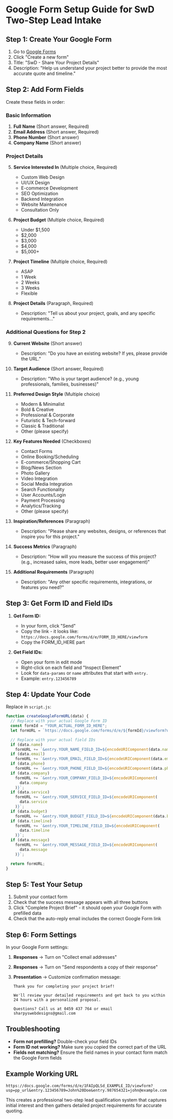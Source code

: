 # Google Form Setup Guide for SwD Two-Step Lead Intake

## Step 1: Create Your Google Form

1. Go to [Google Forms](https://forms.google.com)
2. Click "Create a new form"
3. Title: "SwD - Share Your Project Details"
4. Description: "Help us understand your project better to provide the most accurate quote and timeline."

## Step 2: Add Form Fields

Create these fields in order:

### Basic Information

1. **Full Name** (Short answer, Required)
2. **Email Address** (Short answer, Required)
3. **Phone Number** (Short answer)
4. **Company Name** (Short answer)

### Project Details

5. **Service Interested In** (Multiple choice, Required)

   - Custom Web Design
   - UI/UX Design
   - E-commerce Development
   - SEO Optimization
   - Backend Integration
   - Website Maintenance
   - Consultation Only

6. **Project Budget** (Multiple choice, Required)

   - Under $1,500
   - $2,000
   - $3,000
   - $4,000
   - $5,000+

7. **Project Timeline** (Multiple choice, Required)

   - ASAP
   - 1 Week
   - 2 Weeks
   - 3 Weeks
   - Flexible

8. **Project Details** (Paragraph, Required)
   - Description: "Tell us about your project, goals, and any specific requirements..."

### Additional Questions for Step 2

9. **Current Website** (Short answer)

   - Description: "Do you have an existing website? If yes, please provide the URL."

10. **Target Audience** (Short answer, Required)

    - Description: "Who is your target audience? (e.g., young professionals, families, businesses)"

11. **Preferred Design Style** (Multiple choice)

    - Modern & Minimalist
    - Bold & Creative
    - Professional & Corporate
    - Futuristic & Tech-forward
    - Classic & Traditional
    - Other (please specify)

12. **Key Features Needed** (Checkboxes)

    - Contact Forms
    - Online Booking/Scheduling
    - E-commerce/Shopping Cart
    - Blog/News Section
    - Photo Gallery
    - Video Integration
    - Social Media Integration
    - Search Functionality
    - User Accounts/Login
    - Payment Processing
    - Analytics/Tracking
    - Other (please specify)

13. **Inspiration/References** (Paragraph)

    - Description: "Please share any websites, designs, or references that inspire you for this project."

14. **Success Metrics** (Paragraph)

    - Description: "How will you measure the success of this project? (e.g., increased sales, more leads, better user engagement)"

15. **Additional Requirements** (Paragraph)
    - Description: "Any other specific requirements, integrations, or features you need?"

## Step 3: Get Form ID and Field IDs

1. **Get Form ID:**

   - In your form, click "Send"
   - Copy the link - it looks like: `https://docs.google.com/forms/d/e/FORM_ID_HERE/viewform`
   - Copy the FORM_ID_HERE part

2. **Get Field IDs:**
   - Open your form in edit mode
   - Right-click on each field and "Inspect Element"
   - Look for `data-params` or `name` attributes that start with `entry.`
   - Example: `entry.123456789`

## Step 4: Update Your Code

Replace in `script.js`:

```javascript
function createGoogleFormURL(data) {
  // Replace with your actual Google Form ID
  const formId = "YOUR_ACTUAL_FORM_ID_HERE";
  let formURL = `https://docs.google.com/forms/d/e/${formId}/viewform?usp=pp_url`;

  // Replace with your actual field IDs
  if (data.name)
    formURL += `&entry.YOUR_NAME_FIELD_ID=${encodeURIComponent(data.name)}`;
  if (data.email)
    formURL += `&entry.YOUR_EMAIL_FIELD_ID=${encodeURIComponent(data.email)}`;
  if (data.phone)
    formURL += `&entry.YOUR_PHONE_FIELD_ID=${encodeURIComponent(data.phone)}`;
  if (data.company)
    formURL += `&entry.YOUR_COMPANY_FIELD_ID=${encodeURIComponent(
      data.company
    )}`;
  if (data.service)
    formURL += `&entry.YOUR_SERVICE_FIELD_ID=${encodeURIComponent(
      data.service
    )}`;
  if (data.budget)
    formURL += `&entry.YOUR_BUDGET_FIELD_ID=${encodeURIComponent(data.budget)}`;
  if (data.timeline)
    formURL += `&entry.YOUR_TIMELINE_FIELD_ID=${encodeURIComponent(
      data.timeline
    )}`;
  if (data.message)
    formURL += `&entry.YOUR_MESSAGE_FIELD_ID=${encodeURIComponent(
      data.message
    )}`;

  return formURL;
}
```

## Step 5: Test Your Setup

1. Submit your contact form
2. Check that the success message appears with all three buttons
3. Click "Complete Project Brief" - it should open your Google Form with prefilled data
4. Check that the auto-reply email includes the correct Google Form link

## Step 6: Form Settings

In your Google Form settings:

1. **Responses** → Turn on "Collect email addresses"
2. **Responses** → Turn on "Send respondents a copy of their response"
3. **Presentation** → Customize confirmation message:

   ```
   Thank you for completing your project brief!

   We'll review your detailed requirements and get back to you within 24 hours with a personalized proposal.

   Questions? Call us at 0459 437 764 or email sharpyswebdesigns@gmail.com
   ```

## Troubleshooting

- **Form not prefilling?** Double-check your field IDs
- **Form ID not working?** Make sure you copied the correct part of the URL
- **Fields not matching?** Ensure the field names in your contact form match the Google Form fields

## Example Working URL

```
https://docs.google.com/forms/d/e/1FAIpQLSd_EXAMPLE_ID/viewform?usp=pp_url&entry.123456789=John%20Doe&entry.987654321=john@example.com
```

This creates a professional two-step lead qualification system that captures initial interest and then gathers detailed project requirements for accurate quoting.
